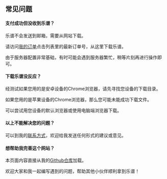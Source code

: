 ## 常见问题
#### 支付成功但没收到乐谱？
乐谱不会发送到邮箱，需要从网站下载。

请访问[我的订单](https://prds98.com/account_summary)点击列表里的最新订单号，从这里下载乐谱。

由于服务器配置非常基础，有时可能会遇到服务器繁忙，稍等片刻再进行操作即可。
#### 下载乐谱没反应？
经测试如果您用的是安卓设备的Chrome浏览器，请先寻找您设备的下载目录。

如果您用的是苹果设备的Chrome浏览器，那么您可能未能成功下载文件。

可以尝试用您设备的默认浏览器或使用电脑端浏览器下载。
#### 以上不能解决您的问题？
可以到我的[联系方式](https://prds98.com/contact)，欢迎给我发送任何形式的建议或意见。
#### 想帮助我完善这个网站？
本页面内容直接从我的[Github仓库](https://github.com/PaRaD1SE98/MyBlogFAQ)加载。

欢迎大家和我一起编写遇到的问题，帮助其他小伙伴顺利拿到乐谱！
